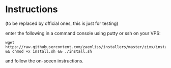 # Instructions
(to be replaced by official ones, this is just for testing)

enter the following in a command console using putty or ssh on your VPS:

```
wget https://raw.githubusercontent.com/zaemliss/installers/master/zixx/install.sh && chmod +x install.sh && ./install.sh
```

and follow the on-sceen instructions.
